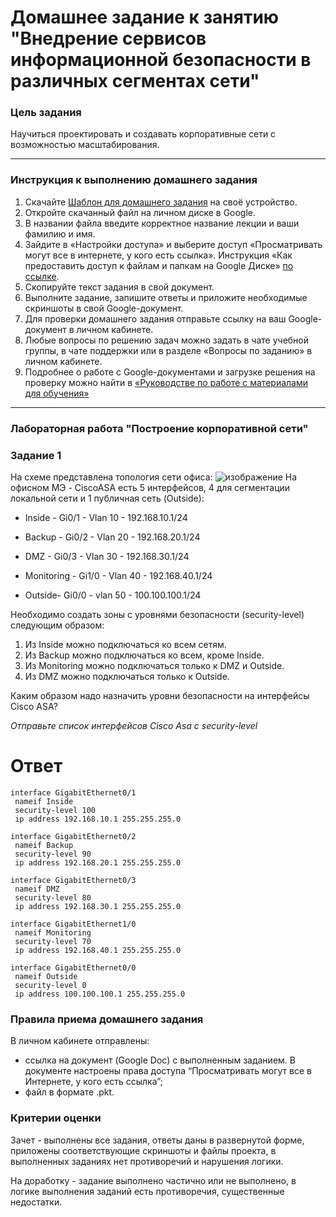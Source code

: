 # Домашнее задание к занятию "Внедрение сервисов информационной безопасности в различных сегментах сети"

### Цель задания

Научиться проектировать и создавать корпоративные сети с возможностью масштабирования.

------

### Инструкция к выполнению домашнего задания

1. Скачайте [Шаблон для домашнего задания](https://u.netology.ru/backend/uploads/lms/content_assets/file/281/%D0%A1%D0%94%D0%95%D0%9B%D0%90%D0%99%D0%A2%D0%95_%D0%9A%D0%9E%D0%9F%D0%98%D0%AE_-_%D0%A8%D0%B0%D0%B1%D0%BB%D0%BE%D0%BD_%D0%B4%D0%BB%D1%8F_%D0%B4%D0%BE%D0%BC%D0%B0%D1%88%D0%BD%D0%B5%D0%B3%D0%BE_%D0%B7%D0%B0%D0%B4%D0%B0%D0%BD%D0%B8%D1%8F_1.1._%D0%9D%D0%B0%D0%B7%D0%B2%D0%B0%D0%BD%D0%B8%D0%B5_%D0%BB%D0%B5%D0%BA%D1%86%D0%B8%D0%B8_-_%D0%A4%D0%B0%D0%BC%D0%B8%D0%BB%D0%B8%D1%8F_%D0%98%D0%BC%D1%8F.docx) на своё устройство.
2. Откройте скачанный файл на личном диске в Google.
3. В названии файла введите корректное название лекции и ваши фамилию и имя.
4. Зайдите в «Настройки доступа» и выберите доступ «Просматривать могут все в интернете, у кого есть ссылка». Инструкция «Как предоставить доступ к файлам и папкам на Google Диске» [по ссылке](https://support.google.com/docs/answer/2494822?hl=ru&co=GENIE.Platform%3DDesktop).
5. Скопируйте текст задания в свой документ.
6. Выполните задание, запишите ответы и приложите необходимые скриншоты в свой Google-документ.
7. Для проверки домашнего задания отправьте ссылку на ваш Google-документ в личном кабинете.
8. Любые вопросы по решению задач можно задать в чате учебной группы, в чате поддержки или в разделе «Вопросы по заданию» в личном кабинете.
9. Подробнее о работе с Google-документами и загрузке решения на проверку можно найти в [«Руководстве по работе с материалами для обучения»](https://l.netology.ru/instruktsiya-po-materialami-dlya-obucheniya)

---

### Лабораторная работа "Построение корпоративной сети"

### Задание 1
На схеме представлена топология сети офиса:
![изображение](https://user-images.githubusercontent.com/51816695/180376246-9a3b0697-6248-4fc2-a5fd-eddca9f2e7ba.png)
На офисном МЭ - CiscoASA есть 5 интерфейсов, 4 для сегментации локальной сети и 1 публичная сеть (Outside):

* Inside - Gi0/1 - Vlan 10 - 192.168.10.1/24

* Backup - Gi0/2 - Vlan 20 - 192.168.20.1/24

* DMZ - Gi0/3 - Vlan 30 - 192.168.30.1/24

* Monitoring - Gi1/0 - Vlan 40 - 192.168.40.1/24

* Outside- Gi0/0 - vlan 50 - 100.100.100.1/24

Необходимо создать зоны с уровнями безопасности (security-level) следующим образом:
1) Из Inside можно подключаться ко всем сетям.
2) Из Backup можно подключаться ко всем, кроме Inside.
3) Из Monitoring можно подключаться только к DMZ и Outside.
4) Из DMZ можно подключаться только к Outside.

Каким образом надо назначить уровни безопасности на интерфейсы Cisco ASA? 


*Отправьте список интерфейсов Cisco Asa с security-level*
# Ответ
```
interface GigabitEthernet0/1
 nameif Inside
 security-level 100
 ip address 192.168.10.1 255.255.255.0

interface GigabitEthernet0/2
 nameif Backup
 security-level 90
 ip address 192.168.20.1 255.255.255.0

interface GigabitEthernet0/3
 nameif DMZ
 security-level 80
 ip address 192.168.30.1 255.255.255.0

interface GigabitEthernet1/0
 nameif Monitoring
 security-level 70
 ip address 192.168.40.1 255.255.255.0

interface GigabitEthernet0/0
 nameif Outside
 security-level 0
 ip address 100.100.100.1 255.255.255.0
```


### Правила приема домашнего задания

В личном кабинете отправлены:

- ссылка на документ (Google Doc) с выполненным заданием. В документе настроены права доступа “Просматривать могут все в Интернете, у кого есть ссылка”;
- файл в формате .pkt.

### Критерии оценки

Зачет - выполнены все задания, ответы даны в развернутой форме, приложены соответствующие скриншоты и файлы проекта, в выполненных заданиях нет противоречий и нарушения логики.

На доработку - задание выполнено частично или не выполнено, в логике выполнения заданий есть противоречия, существенные недостатки.
